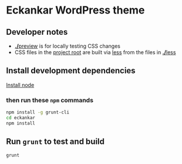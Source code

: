 # Eckankar WordPress theme

## Developer notes

- [<b>./</b>preview](./preview) is for locally testing CSS changes
- CSS files in the [project root](../../) are built via [less](http://lesscss.org) from the files in [<b>./</b>less](./less)

## Install development dependencies

[Install node](https://nodejs.org)

### then run these `npm` commands

```sh
npm install -g grunt-cli
cd eckankar
npm install
```

## Run `grunt` to test and build

```sh
grunt
```
